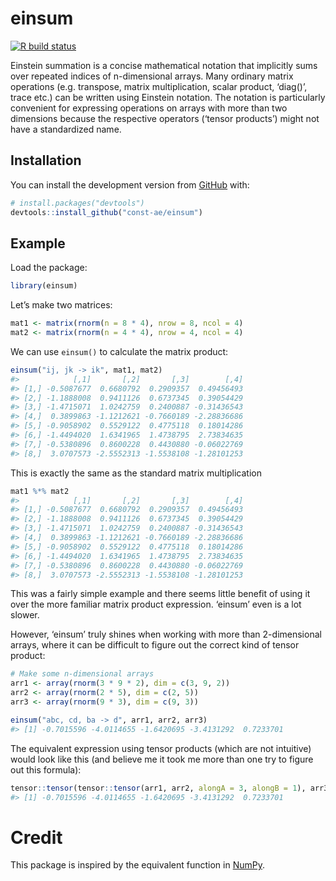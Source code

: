 
<!-- README.md is generated from README.Rmd. Please edit that file -->

# einsum

<!-- badges: start -->

[![R build
status](https://github.com/const-ae/einsum/workflows/R-CMD-check/badge.svg)](https://github.com/const-ae/einsum/actions)
<!-- badges: end -->

Einstein summation is a concise mathematical notation that implicitly
sums over repeated indices of n-dimensional arrays. Many ordinary matrix
operations (e.g. transpose, matrix multiplication, scalar product,
‘diag()’, trace etc.) can be written using Einstein notation. The
notation is particularly convenient for expressing operations on arrays
with more than two dimensions because the respective operators (‘tensor
products’) might not have a standardized name.

## Installation

You can install the development version from
[GitHub](https://github.com/) with:

``` r
# install.packages("devtools")
devtools::install_github("const-ae/einsum")
```

## Example

Load the package:

``` r
library(einsum)
```

Let’s make two matrices:

``` r
mat1 <- matrix(rnorm(n = 8 * 4), nrow = 8, ncol = 4)
mat2 <- matrix(rnorm(n = 4 * 4), nrow = 4, ncol = 4)
```

We can use `einsum()` to calculate the matrix product:

``` r
einsum("ij, jk -> ik", mat1, mat2)
#>            [,1]       [,2]       [,3]        [,4]
#> [1,] -0.5087677  0.6680792  0.2909357  0.49456493
#> [2,] -1.1888008  0.9411126  0.6737345  0.39054429
#> [3,] -1.4715071  1.0242759  0.2400887 -0.31436543
#> [4,]  0.3899863 -1.1212621 -0.7660189 -2.28836686
#> [5,] -0.9058902  0.5529122  0.4775118  0.18014286
#> [6,] -1.4494020  1.6341965  1.4738795  2.73834635
#> [7,] -0.5380896  0.8600228  0.4430880 -0.06022769
#> [8,]  3.0707573 -2.5552313 -1.5538108 -1.28101253
```

This is exactly the same as the standard matrix multiplication

``` r
mat1 %*% mat2
#>            [,1]       [,2]       [,3]        [,4]
#> [1,] -0.5087677  0.6680792  0.2909357  0.49456493
#> [2,] -1.1888008  0.9411126  0.6737345  0.39054429
#> [3,] -1.4715071  1.0242759  0.2400887 -0.31436543
#> [4,]  0.3899863 -1.1212621 -0.7660189 -2.28836686
#> [5,] -0.9058902  0.5529122  0.4775118  0.18014286
#> [6,] -1.4494020  1.6341965  1.4738795  2.73834635
#> [7,] -0.5380896  0.8600228  0.4430880 -0.06022769
#> [8,]  3.0707573 -2.5552313 -1.5538108 -1.28101253
```

This was a fairly simple example and there seems little benefit of using
it over the more familiar matrix product expression. ‘einsum’ even is a
lot slower.

However, ‘einsum’ truly shines when working with more than 2-dimensional
arrays, where it can be difficult to figure out the correct kind of
tensor product:

``` r
# Make some n-dimensional arrays
arr1 <- array(rnorm(3 * 9 * 2), dim = c(3, 9, 2))
arr2 <- array(rnorm(2 * 5), dim = c(2, 5))
arr3 <- array(rnorm(9 * 3), dim = c(9, 3))

einsum("abc, cd, ba -> d", arr1, arr2, arr3)
#> [1] -0.7015596 -4.0114655 -1.6420695 -3.4131292  0.7233701
```

The equivalent expression using tensor products (which are not
intuitive) would look like this (and believe me it took me more than one
try to figure out this formula):

``` r
tensor::tensor(tensor::tensor(arr1, arr2, alongA = 3, alongB = 1), arr3, alongA = c(2,1), alongB = c(1, 2))
#> [1] -0.7015596 -4.0114655 -1.6420695 -3.4131292  0.7233701
```

# Credit

This package is inspired by the equivalent function in
[NumPy](https://numpy.org/doc/stable/reference/generated/numpy.einsum.html).
